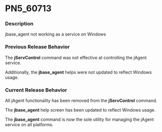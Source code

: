 # PN5_60713

<PageHeader />

### Description

jbase\_agent not working as a service on Windows



### Previous Release Behavior

The **jServControl** command was not effective at controlling the jAgent service.

Additionally, the **jbase\_agent** helps were not updated to reflect Windows usage.



### Current Release Behavior

All jAgent functionality has been removed from the **jServControl** command.

The **jbase\_agent** help screen has been updated to reflect Windows usage.

The **jbase\_agent** command is now the sole utility for managing the jAgent service on all platforms.
